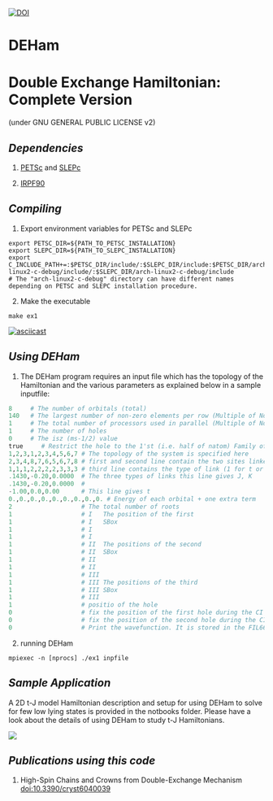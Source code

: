 [![DOI](https://zenodo.org/badge/doi/10.5281/zenodo.20450.svg)](http://dx.doi.org/10.5281/zenodo.20450)

# DEHam

Double Exchange Hamiltonian: Complete Version
=============================================

(under GNU GENERAL PUBLIC LICENSE v2)

_Dependencies_
---------------

  1. [PETSc](https://www.mcs.anl.gov/petsc/documentation/installation.html) and [SLEPc](http://slepc.upv.es/documentation/instal.htm)

  2. [IRPF90](https://github.com/scemama/irpf90)

_Compiling_
------------

  1. Export environment variables for PETSc and SLEPc

```shell
export PETSC_DIR=${PATH_TO_PETSC_INSTALLATION}
export SLEPC_DIR=${PATH_TO_SLEPC_INSTALLATION}
export C_INCLUDE_PATH+=:$PETSC_DIR/include/:$SLEPC_DIR/include:$PETSC_DIR/arch-linux2-c-debug/include/:$SLEPC_DIR/arch-linux2-c-debug/include
# The "arch-linux2-c-debug" directory can have different names depending on PETSC and SLEPC installation procedure.
```


  2. Make the executable

```shell
make ex1
```

[![asciicast](https://asciinema.org/a/Ng3tSNDoWBkV5C9ZYvbxCW43B.png)](https://asciinema.org/a/Ng3tSNDoWBkV5C9ZYvbxCW43B)


_Using DEHam_
---------------

  1. The DEHam program requires an input file which 
   has the topology of the Hamiltonian and the various parameters
   as explained below in a sample inputfile:

```python
8     # The number of orbitals (total)
140   # The largest number of non-zero elements per row (Multiple of Ndet)
1     # The total number of processors used in parallel (Multiple of Ndet)
1     # The number of holes
0     # The isz (ms-1/2) value
true     # Restrict the hole to the 1'st (i.e. half of natom) Family of states. *false* for no restrictions
1,2,3,1,2,3,4,5,6,7	# The topology of the system is specified here
2,3,4,8,7,6,5,6,7,8	# first and second line contain the two sites linked
1,1,1,2,2,2,2,3,3,3	# third line contains the type of link (1 for t or J, 2 for K and 3 for none)
.1430,-0.20,0.0000	# The three types of links this line gives J, K
.1430,-0.20,0.0000	# 
-1.00,0.0,0.00		# This line gives t
0.,0.,0.,0.,0.,0.,0.,0.,0. # Energy of each orbital + one extra term
2                   # The total number of roots
1                   # I   The position of the first
1                   # I   SBox
1                   # I
1                   # I
1                   # II  The positions of the second
1                   # II  SBox
1                   # II
1                   # II
1                   # III
1                   # III The positions of the third
1                   # III SBox
1                   # III
1                   # positio of the hole
0                   # fix the position of the first hole during the CI
0                   # fix the position of the second hole during the CI
0                   # Print the wavefunction. It is stored in the FIL666 file after the run
```

  2. running DEHam

```shell
mpiexec -n [nprocs] ./ex1 inpfile 
```

_Sample Application_
--------------------

A 2D t-J model Hamiltonian description and setup for using DEHam to solve for few low lying states
is provided in the notbooks folder. Please have a look about the details of using DEHam to study
t-J Hamiltonians.

![](https://raw.githubusercontent.com/v1j4y/DEHam/master/notebooks/graph.png)


_Publications using this code_
-------------------------------

  1. High-Spin Chains and Crowns from Double-Exchange Mechanism [doi:10.3390/cryst6040039](http://www.dx.doi.org/10.3390/cryst6040039)
